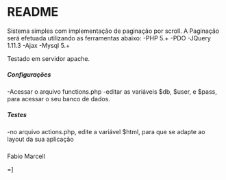 # README #

Sistema simples com implementação de paginação por scroll.
A Paginação será efetuada utilizando as ferramentas abaixo:
-PHP 5.+
 -PDO
-JQuery 1.11.3
 -Ajax
-Mysql 5.+

Testado em servidor apache.

##### Configurações
-Acessar o arquivo functions.php
-editar as variáveis $db, $user, e $pass, para acessar o seu banco de dados.

##### Testes
-no arquivo actions.php, edite a variável $html, para que se adapte ao layout da sua aplicação


#####
Fabio Marcell

=]